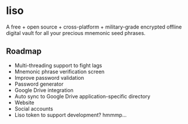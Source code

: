 # liso

A free + open source + cross-platform + military-grade encrypted offline digital vault for all your precious mnemonic seed phrases.

## Roadmap
- Multi-threading support to fight lags
- Mnemonic phrase verification screen
- Improve password validation
- Password generator
- Google Drive integration
- Auto sync to Google Drive application-specific directory
- Website
- Social accounts
- Liso token to support development? hmmmp...